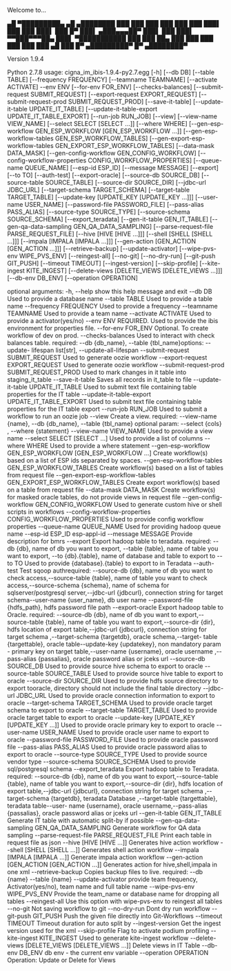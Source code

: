Welcome to...

 ▄█  ▀█████████▄   ▄█     ▄████████
███    ███    ███ ███    ███    ███
███▌   ███    ███ ███▌   ███    █▀
███▌  ▄███▄▄▄██▀  ███▌   ███
███▌ ▀▀███▀▀▀██▄  ███▌ ▀███████████
███    ███    ██▄ ███           ███
███    ███    ███ ███     ▄█    ███
█▀   ▄█████████▀  █▀    ▄████████▀

Version 1.9.4

Python 2.7.8
usage: cigna_im_ibis-1.9.4-py2.7.egg [-h] [--db DB] [--table TABLE]
                                     [--frequency FREQUENCY]
                                     [--teamname TEAMNAME]
                                     [--activate ACTIVATE] --env ENV
                                     [--for-env FOR_ENV] [--checks-balances]
                                     [--submit-request SUBMIT_REQUEST]
                                     [--export-request EXPORT_REQUEST]
                                     [--submit-request-prod SUBMIT_REQUEST_PROD]
                                     [--save-it-table]
                                     [--update-it-table UPDATE_IT_TABLE]
                                     [--update-it-table-export UPDATE_IT_TABLE_EXPORT]
                                     [--run-job RUN_JOB] [--view]
                                     [--view-name VIEW_NAME]
                                     [--select SELECT [SELECT ...]]
                                     [--where WHERE]
                                     [--gen-esp-workflow GEN_ESP_WORKFLOW [GEN_ESP_WORKFLOW ...]]
                                     [--gen-esp-workflow-tables GEN_ESP_WORKFLOW_TABLES]
                                     [--gen-export-esp-workflow-tables GEN_EXPORT_ESP_WORKFLOW_TABLES]
                                     [--data-mask DATA_MASK]
                                     [--gen-config-workflow GEN_CONFIG_WORKFLOW]
                                     [--config-workflow-properties CONFIG_WORKFLOW_PROPERTIES]
                                     [--queue-name QUEUE_NAME]
                                     [--esp-id ESP_ID] [--message MESSAGE]
                                     [--export] [--to TO] [--auth-test]
                                     [--export-oracle] [--source-db SOURCE_DB]
                                     [--source-table SOURCE_TABLE]
                                     [--source-dir SOURCE_DIR]
                                     [--jdbc-url JDBC_URL]
                                     [--target-schema TARGET_SCHEMA]
                                     [--target-table TARGET_TABLE]
                                     [--update-key [UPDATE_KEY [UPDATE_KEY ...]]]
                                     [--user-name USER_NAME]
                                     [--password-file PASSWORD_FILE]
                                     [--pass-alias PASS_ALIAS]
                                     [--source-type SOURCE_TYPE]
                                     [--source-schema SOURCE_SCHEMA]
                                     [--export_teradata]
                                     [--gen-it-table GEN_IT_TABLE]
                                     [--gen-qa-data-sampling GEN_QA_DATA_SAMPLING]
                                     [--parse-request-file PARSE_REQUEST_FILE]
                                     [--hive [HIVE [HIVE ...]]]
                                     [--shell [SHELL [SHELL ...]]]
                                     [--impala [IMPALA [IMPALA ...]]]
                                     [--gen-action [GEN_ACTION [GEN_ACTION ...]]]
                                     [--retrieve-backup] [--update-activator]
                                     [--wipe-pvs-env WIPE_PVS_ENV]
                                     [--reingest-all] [--no-git]
                                     [--no-dry-run] [--git-push GIT_PUSH]
                                     [--timeout TIMEOUT] [--ingest-version]
                                     [--skip-profile]
                                     [--kite-ingest KITE_INGEST]
                                     [--delete-views [DELETE_VIEWS [DELETE_VIEWS ...]]]
                                     [--db-env DB_ENV] [--operation OPERATION]

optional arguments:
  -h, --help            show this help message and exit
  --db DB               Used to provide a database name
  --table TABLE         Used to provide a table name
  --frequency FREQUENCY
                        Used to provide a frequency
  --teamname TEAMNAME   Used to provide a team name
  --activate ACTIVATE   Used to provide a activator(yes/no)
  --env ENV             REQUIRED. Used to provide the ibis environment for
                        properties file.
  --for-env FOR_ENV     Optional. To create workflow of dev on prod.
  --checks-balances     Used to interact with check balances table. required:
                        --db {db_name}, --table {tbl_name}options: --update-
                        lifespan list[str], --update-all-lifespan
  --submit-request SUBMIT_REQUEST
                        Used to generate oozie workflow
  --export-request EXPORT_REQUEST
                        Used to generate oozie workflow
  --submit-request-prod SUBMIT_REQUEST_PROD
                        Used to mark changes in it table into staging_it_table
  --save-it-table       Saves all records in it_table to file
  --update-it-table UPDATE_IT_TABLE
                        Used to submit text file containing table properties
                        for the IT table
  --update-it-table-export UPDATE_IT_TABLE_EXPORT
                        Used to submit text file containing table properties
                        for the IT table export
  --run-job RUN_JOB     Used to submit a workflow to run an oozie job
  --view                Create a view. required: --view-name {name}, --db
                        {db_name}, --table {tbl_name} optional param: --select
                        {cols} , --where {statement}
  --view-name VIEW_NAME
                        Used to provide a view name
  --select SELECT [SELECT ...]
                        Used to provide a list of columns
  --where WHERE         Used to provide a where statement
  --gen-esp-workflow GEN_ESP_WORKFLOW [GEN_ESP_WORKFLOW ...]
                        Create workflow(s) based on a list of ESP ids
                        separated by spaces.
  --gen-esp-workflow-tables GEN_ESP_WORKFLOW_TABLES
                        Create workflow(s) based on a list of tables from
                        request file
  --gen-export-esp-workflow-tables GEN_EXPORT_ESP_WORKFLOW_TABLES
                        Create export workflow(s) based on a table from
                        request file
  --data-mask DATA_MASK
                        Create workflow(s) for masked oracle tables, do not
                        provide views in request file
  --gen-config-workflow GEN_CONFIG_WORKFLOW
                        Used to generate custom hive or shell scripts in
                        workflows
  --config-workflow-properties CONFIG_WORKFLOW_PROPERTIES
                        Used to provide config workflow properties
  --queue-name QUEUE_NAME
                        Used for providing hadoop queue name
  --esp-id ESP_ID       esp-appl-id
  --message MESSAGE     Provide description for bmrs
  --export              Export hadoop table to teradata. required: --db {db},
                        name of db you want to export, --table {table}, name
                        of table you want to export, --to {db}.{table}, name
                        of database and table to export to
  --to TO               Used to provide {database}.{table} to export to in
                        Teradata
  --auth-test           Test sqoop authrequired: --source-db {db}, name of db
                        you want to check access,--source-table {table}, name
                        of table you want to check access,--source-schema
                        {schema}, name of schema for sqlserver/postgresql
                        server,--jdbc-url {jdbcurl}, connection string for
                        target schema--user-name {user_name}, db user name
                        --password-file {hdfs_path}, hdfs password file path
  --export-oracle       Export hadoop table to Oracle. required: --source-db
                        {db}, name of db you want to export,--source-table
                        {table}, name of table you want to export,--source-dir
                        {dir}, hdfs location of export table,--jdbc-url
                        {jdbcurl}, connection string for target schema
                        ,--target-schema {targetdb}, oracle schema,--target-
                        table {targettable}, oracle table--update-key
                        {updatekey}, non mandatory param - primary key on
                        target table,--user-name {username}, oracle username
                        ,--pass-alias {passalias}, oracle password alias or
                        jceks url
  --source-db SOURCE_DB
                        Used to provide source hive schema to export to oracle
  --source-table SOURCE_TABLE
                        Used to provide source hive table to export to oracle
  --source-dir SOURCE_DIR
                        Used to provide hdfs source directory to export
                        tooracle, directory should not include the final table
                        directory
  --jdbc-url JDBC_URL   Used to provide oracle connection information to
                        export to oracle
  --target-schema TARGET_SCHEMA
                        Used to provide oracle target schema to export to
                        oracle
  --target-table TARGET_TABLE
                        Used to provide oracle target table to export to
                        oracle
  --update-key [UPDATE_KEY [UPDATE_KEY ...]]
                        Used to provide oracle primary key to export to oracle
  --user-name USER_NAME
                        Used to provide oracle user name to export to oracle
  --password-file PASSWORD_FILE
                        Used to provide oracle password file
  --pass-alias PASS_ALIAS
                        Used to provide oracle password alias to export to
                        oracle
  --source-type SOURCE_TYPE
                        Used to provide source vendor type
  --source-schema SOURCE_SCHEMA
                        Used to provide sql/postgresql schema
  --export_teradata     Export hadoop table to Teradata. required: --source-db
                        {db}, name of db you want to export,--source-table
                        {table}, name of table you want to export,--source-dir
                        {dir}, hdfs location of export table,--jdbc-url
                        {jdbcurl}, connection string for target schema
                        ,--target-schema {targetdb}, teradata Database
                        ,--target-table {targettable}, teradata table--user-
                        name {username}, oracle username,--pass-alias
                        {passalias}, oracle password alias or jceks url
  --gen-it-table GEN_IT_TABLE
                        Generate IT table with automatic split-by if possible
  --gen-qa-data-sampling GEN_QA_DATA_SAMPLING
                        Generate workflow for QA data sampling
  --parse-request-file PARSE_REQUEST_FILE
                        Print each table in request file as json
  --hive [HIVE [HIVE ...]]
                        Generates hive action workflow
  --shell [SHELL [SHELL ...]]
                        Generates shell action workflow
  --impala [IMPALA [IMPALA ...]]
                        Generate impala action workflow
  --gen-action [GEN_ACTION [GEN_ACTION ...]]
                        Generates action for hive,shell,impala in one xml
  --retrieve-backup     Copies backup files to live. required: --db {name}
                        --table {name}
  --update-activator    provide team frequency, Activator(yes/no), team name
                        and full table name
  --wipe-pvs-env WIPE_PVS_ENV
                        Provide the team_name or database name for dropping
                        all tables
  --reingest-all        Use this option with wipe-pvs-env to reingest all
                        tables
  --no-git              Not saving workflow to git
  --no-dry-run          Dont dry run workflow
  --git-push GIT_PUSH   Push the given file directly into Git-Workflows
  --timeout TIMEOUT     Timeout duration for auto split by
  --ingest-version      Get the ingest version used for the xml
  --skip-profile        Flag to activate podium profiling
  --kite-ingest KITE_INGEST
                        Used to generate kite-ingest workflow
  --delete-views [DELETE_VIEWS [DELETE_VIEWS ...]]
                        Delete views in IT Table
  --db-env DB_ENV       db env - the current env variable
  --operation OPERATION
                        Operation: Update or Delete for Views
